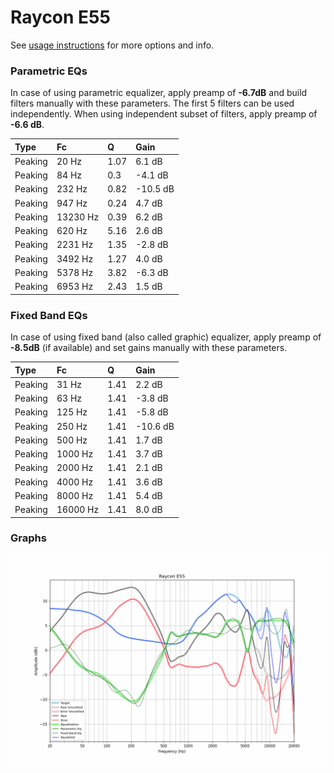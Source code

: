 # Raycon E55
See [usage instructions](https://github.com/jaakkopasanen/AutoEq#usage) for more options and info.

### Parametric EQs
In case of using parametric equalizer, apply preamp of **-6.7dB** and build filters manually
with these parameters. The first 5 filters can be used independently.
When using independent subset of filters, apply preamp of **-6.6 dB**.

| Type    | Fc       |    Q | Gain     |
|:--------|:---------|:-----|:---------|
| Peaking | 20 Hz    | 1.07 | 6.1 dB   |
| Peaking | 84 Hz    | 0.3  | -4.1 dB  |
| Peaking | 232 Hz   | 0.82 | -10.5 dB |
| Peaking | 947 Hz   | 0.24 | 4.7 dB   |
| Peaking | 13230 Hz | 0.39 | 6.2 dB   |
| Peaking | 620 Hz   | 5.16 | 2.6 dB   |
| Peaking | 2231 Hz  | 1.35 | -2.8 dB  |
| Peaking | 3492 Hz  | 1.27 | 4.0 dB   |
| Peaking | 5378 Hz  | 3.82 | -6.3 dB  |
| Peaking | 6953 Hz  | 2.43 | 1.5 dB   |

### Fixed Band EQs
In case of using fixed band (also called graphic) equalizer, apply preamp of **-8.5dB**
(if available) and set gains manually with these parameters.

| Type    | Fc       |    Q | Gain     |
|:--------|:---------|:-----|:---------|
| Peaking | 31 Hz    | 1.41 | 2.2 dB   |
| Peaking | 63 Hz    | 1.41 | -3.8 dB  |
| Peaking | 125 Hz   | 1.41 | -5.8 dB  |
| Peaking | 250 Hz   | 1.41 | -10.6 dB |
| Peaking | 500 Hz   | 1.41 | 1.7 dB   |
| Peaking | 1000 Hz  | 1.41 | 3.7 dB   |
| Peaking | 2000 Hz  | 1.41 | 2.1 dB   |
| Peaking | 4000 Hz  | 1.41 | 3.6 dB   |
| Peaking | 8000 Hz  | 1.41 | 5.4 dB   |
| Peaking | 16000 Hz | 1.41 | 8.0 dB   |

### Graphs
![](./Raycon%20E55.png)